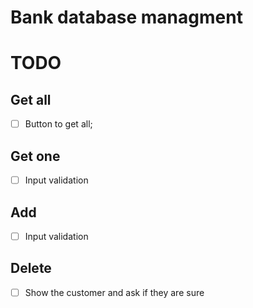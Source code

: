 # Bank database managment

# TODO

## Get all

- [ ] Button to get all;

## Get one

- [ ] Input validation

## Add

- [ ] Input validation

## Delete

- [ ] Show the customer and ask if they are sure
